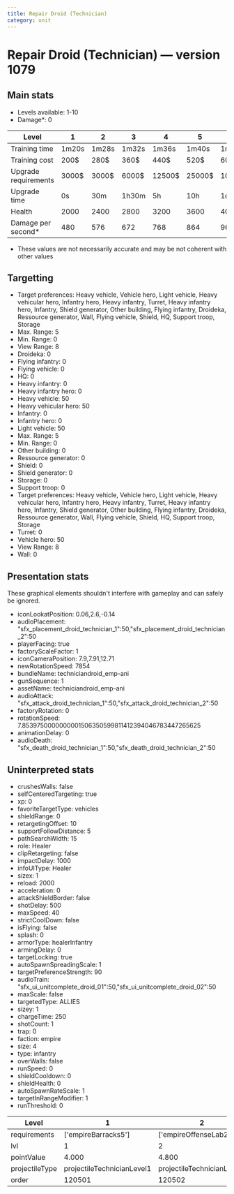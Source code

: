 ```yaml
---
title: Repair Droid (Technician)
category: unit
---
```


# Repair Droid (Technician) — version 1079

## Main stats

  * Levels available: 1-10
  * Damage*: 0

|Level               |1    |2    |3    |4     |5     |6      |7      |8      |9       |10      |
|--------------------|-----|-----|-----|------|------|-------|-------|-------|--------|--------|
|Training time       |1m20s|1m28s|1m32s|1m36s |1m40s |1m44s  |1m48s  |1m52s  |1m56s   |2m      |
|Training cost       |200$ |280$ |360$ |440$  |520$  |600$   |680$   |800$   |840$    |920$    |
|Upgrade requirements|3000$|3000$|6000$|12500$|25000$|100000$|160000$|320000$|1000000$|1750000$|
|Upgrade time        |0s   |30m  |1h30m|5h    |10h   |1d12h  |2d12h  |4d     |6d      |1w2d    |
|Health              |2000 |2400 |2800 |3200  |3600  |4000   |4400   |4800   |5200    |6000    |
|Damage per second*  |480  |576  |672  |768   |864   |960    |1056   |1152   |1248    |1440    |

* These values are not necessarily accurate and may be not coherent with other values

## Targetting

  * Target preferences: Heavy vehicle, Vehicle hero, Light vehicle, Heavy vehicular hero, Infantry hero, Heavy infantry, Turret, Heavy infantry hero, Infantry, Shield generator, Other building, Flying infantry, Droideka, Ressource generator, Wall, Flying vehicle, Shield, HQ, Support troop, Storage
  * Max. Range: 5
  * Min. Range: 0
  * View Range: 8
  * Droideka: 0
  * Flying infantry: 0
  * Flying vehicle: 0
  * HQ: 0
  * Heavy infantry: 0
  * Heavy infantry hero: 0
  * Heavy vehicle: 50
  * Heavy vehicular hero: 50
  * Infantry: 0
  * Infantry hero: 0
  * Light vehicle: 50
  * Max. Range: 5
  * Min. Range: 0
  * Other building: 0
  * Ressource generator: 0
  * Shield: 0
  * Shield generator: 0
  * Storage: 0
  * Support troop: 0
  * Target preferences: Heavy vehicle, Vehicle hero, Light vehicle, Heavy vehicular hero, Infantry hero, Heavy infantry, Turret, Heavy infantry hero, Infantry, Shield generator, Other building, Flying infantry, Droideka, Ressource generator, Wall, Flying vehicle, Shield, HQ, Support troop, Storage
  * Turret: 0
  * Vehicle hero: 50
  * View Range: 8
  * Wall: 0

## Presentation stats

These graphical elements shouldn't interfere with gameplay and can safely be ignored.

  * iconLookatPosition: 0.06,2.6,-0.14
  * audioPlacement: "sfx_placement_droid_technician_1":50,"sfx_placement_droid_technician_2":50
  * playerFacing: true
  * factoryScaleFactor: 1
  * iconCameraPosition: 7.9,7.91,12.71
  * newRotationSpeed: 7854
  * bundleName: techniciandroid_emp-ani
  * gunSequence: 1
  * assetName: techniciandroid_emp-ani
  * audioAttack: "sfx_attack_droid_technician_1":50,"sfx_attack_droid_technician_2":50
  * factoryRotation: 0
  * rotationSpeed: 7.8539750000000001506350599811412394046783447265625
  * animationDelay: 0
  * audioDeath: "sfx_death_droid_technician_1":50,"sfx_death_droid_technician_2":50

## Uninterpreted stats

  * crushesWalls: false
  * selfCenteredTargeting: true
  * xp: 0
  * favoriteTargetType: vehicles
  * shieldRange: 0
  * retargetingOffset: 10
  * supportFollowDistance: 5
  * pathSearchWidth: 15
  * role: Healer
  * clipRetargeting: false
  * impactDelay: 1000
  * infoUIType: Healer
  * sizex: 1
  * reload: 2000
  * acceleration: 0
  * attackShieldBorder: false
  * shotDelay: 500
  * maxSpeed: 40
  * strictCoolDown: false
  * isFlying: false
  * splash: 0
  * armorType: healerInfantry
  * armingDelay: 0
  * targetLocking: true
  * autoSpawnSpreadingScale: 1
  * targetPreferenceStrength: 90
  * audioTrain: "sfx_ui_unitcomplete_droid_01":50,"sfx_ui_unitcomplete_droid_02":50
  * maxScale: false
  * targetedType: ALLIES
  * sizey: 1
  * chargeTime: 250
  * shotCount: 1
  * trap: 0
  * faction: empire
  * size: 4
  * type: infantry
  * overWalls: false
  * runSpeed: 0
  * shieldCooldown: 0
  * shieldHealth: 0
  * autoSpawnRateScale: 1
  * targetInRangeModifier: 1
  * runThreshold: 0

|Level         |1                         |2                         |3                         |4                         |5                         |6                         |7                         |8                         |9                         |10                         |
|--------------|--------------------------|--------------------------|--------------------------|--------------------------|--------------------------|--------------------------|--------------------------|--------------------------|--------------------------|---------------------------|
|requirements  |['empireBarracks5']       |['empireOffenseLab2']     |['empireOffenseLab3']     |['empireOffenseLab4']     |['empireOffenseLab5']     |['empireOffenseLab6']     |['empireOffenseLab7']     |['empireOffenseLab8']     |['empireOffenseLab9']     |['empireOffenseLab10']     |
|lvl           |1                         |2                         |3                         |4                         |5                         |6                         |7                         |8                         |9                         |10                         |
|pointValue    |4.000                     |4.800                     |5.600                     |6.400                     |7.200                     |8.000                     |8.800                     |9.600                     |10.400                    |12.000                     |
|projectileType|projectileTechnicianLevel1|projectileTechnicianLevel2|projectileTechnicianLevel3|projectileTechnicianLevel4|projectileTechnicianLevel5|projectileTechnicianLevel6|projectileTechnicianLevel7|projectileTechnicianLevel8|projectileTechnicianLevel9|projectileTechnicianLevel10|
|order         |120501                    |120502                    |120503                    |120504                    |120505                    |120506                    |120507                    |120508                    |120509                    |120510                     |

